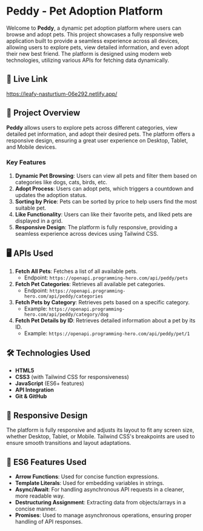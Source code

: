 # Peddy - Pet Adoption Platform

Welcome to **Peddy**, a dynamic pet adoption platform where users can browse and adopt pets. This project showcases a fully responsive web application built to provide a seamless experience across all devices, allowing users to explore pets, view detailed information, and even adopt their new best friend. The platform is designed using modern web technologies, utilizing various APIs for fetching data dynamically.

## 🚀 Live Link

https://leafy-nasturtium-06e292.netlify.app/

## 📂 Project Overview

**Peddy** allows users to explore pets across different categories, view detailed pet information, and adopt their desired pets. The platform offers a responsive design, ensuring a great user experience on Desktop, Tablet, and Mobile devices.

### Key Features

1. **Dynamic Pet Browsing**: Users can view all pets and filter them based on categories like dogs, cats, birds, etc.
2. **Adopt Process**: Users can adopt pets, which triggers a countdown and updates the adoption status.
3. **Sorting by Price**: Pets can be sorted by price to help users find the most suitable pet.
4. **Like Functionality**: Users can like their favorite pets, and liked pets are displayed in a grid.
5. **Responsive Design**: The platform is fully responsive, providing a seamless experience across devices using Tailwind CSS.

## 🖥️ APIs Used

1. **Fetch All Pets**: Fetches a list of all available pets.
   - Endpoint: `https://openapi.programming-hero.com/api/peddy/pets`
2. **Fetch Pet Categories**: Retrieves all available pet categories.
   - Endpoint: `https://openapi.programming-hero.com/api/peddy/categories`
3. **Fetch Pets by Category**: Retrieves pets based on a specific category.
   - Example: `https://openapi.programming-hero.com/api/peddy/category/dog`
4. **Fetch Pet Details by ID**: Retrieves detailed information about a pet by its ID.
   - Example: `https://openapi.programming-hero.com/api/peddy/pet/1`

## 🛠️ Technologies Used

- **HTML5**
- **CSS3** (with Tailwind CSS for responsiveness)
- **JavaScript** (ES6+ features)
- **API Integration**
- **Git & GitHub**

## 📱 Responsive Design

The platform is fully responsive and adjusts its layout to fit any screen size, whether Desktop, Tablet, or Mobile. Tailwind CSS's breakpoints are used to ensure smooth transitions and layout adaptations.

## 🎨 ES6 Features Used

- **Arrow Functions**: Used for concise function expressions.
- **Template Literals**: Used for embedding variables in strings.
- **Async/Await**: For handling asynchronous API requests in a cleaner, more readable way.
- **Destructuring Assignment**: Extracting data from objects/arrays in a concise manner.
- **Promises**: Used to manage asynchronous operations, ensuring proper handling of API responses.

